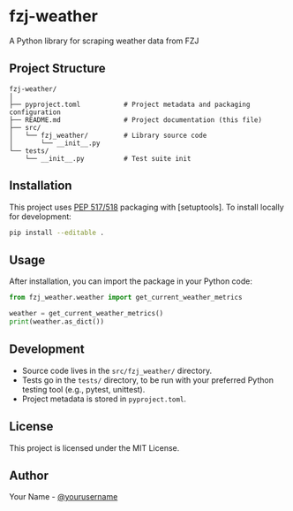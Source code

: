 # fzj-weather

A Python library for scraping weather data from FZJ

## Project Structure

```
fzj-weather/
│
├── pyproject.toml           # Project metadata and packaging configuration
├── README.md                # Project documentation (this file)
├── src/
│   └── fzj_weather/         # Library source code
│       └── __init__.py
└── tests/
    └── __init__.py          # Test suite init
```

## Installation

This project uses [PEP 517/518](https://www.python.org/dev/peps/pep-0517/) packaging with [setuptools]. To install locally for development:

```bash
pip install --editable .
```

## Usage

After installation, you can import the package in your Python code:

```python
from fzj_weather.weather import get_current_weather_metrics

weather = get_current_weather_metrics()
print(weather.as_dict())
```

## Development

- Source code lives in the `src/fzj_weather/` directory.
- Tests go in the `tests/` directory, to be run with your preferred Python testing tool (e.g., pytest, unittest).
- Project metadata is stored in `pyproject.toml`.

## License

This project is licensed under the MIT License.

## Author

Your Name - [@yourusername](https://github.com/yourusername)
